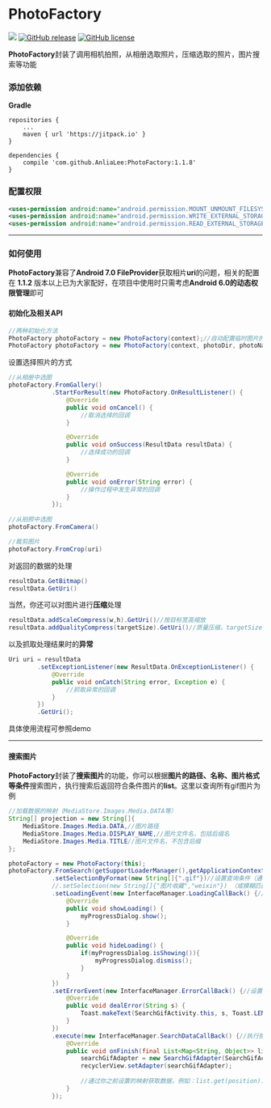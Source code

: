 # PhotoFactory

[![](https://jitpack.io/v/AnliaLee/PhotoFactory.svg)](https://jitpack.io/#AnliaLee/PhotoFactory)
[![GitHub release](https://img.shields.io/github/release/AnliaLee/PhotoFactory.svg)](https://github.com/AnliaLee/PhotoFactory/releases)
[![GitHub license](https://img.shields.io/github/license/AnliaLee/PhotoFactory.svg)](https://github.com/AnliaLee/PhotoFactory/blob/master/LICENSE)

**PhotoFactory**封装了调用相机拍照，从相册选取照片，压缩选取的照片，图片搜索等功能

### 添加依赖
**Gradle** 

```
repositories {
	...
	maven { url 'https://jitpack.io' }
}

dependencies {
	compile 'com.github.AnliaLee:PhotoFactory:1.1.8'
}

```

### 配置权限

```xml
<uses-permission android:name="android.permission.MOUNT_UNMOUNT_FILESYSTEMS"/>
<uses-permission android:name="android.permission.WRITE_EXTERNAL_STORAGE" />
<uses-permission android:name="android.permission.READ_EXTERNAL_STORAGE" />
```
***
### 如何使用

**PhotoFactory**兼容了**Android 7.0 FileProvider**获取相片**uri**的问题，相关的配置在 **1.1.2** 版本以上已为大家配好，在项目中使用时只需考虑**Android 6.0的动态权限管理**即可

#### 初始化及相关API

```java
//两种初始化方法
PhotoFactory photoFactory = new PhotoFactory(context);//自动配置临时图片的路径
PhotoFactory photoFactory = new PhotoFactory(context, photoDir, photoName)
```
设置选择照片的方式

```java
//从相册中选图
photoFactory.FromGallery()
            .StartForResult(new PhotoFactory.OnResultListener() {
                @Override
                public void onCancel() {
                    //取消选择的回调
                }

                @Override
                public void onSuccess(ResultData resultData) {
                    //选择成功的回调
                }

                @Override
                public void onError(String error) {
                    //操作过程中发生异常的回调
                }
            });
            
//从拍照中选图
photoFactory.FromCamera() 

//裁剪图片
photoFactory.FromCrop(uri)
```

对返回的数据的处理

```java
resultData.GetBitmap()
resultData.GetUri()
```

当然，你还可以对图片进行**压缩**处理

```java
resultData.addScaleCompress(w,h).GetUri()//按目标宽高缩放
resultData.addQualityCompress(targetSize).GetUri()//质量压缩，targetSize为目标大小（低端机不建议使用，暂未优化内存）
```

以及抓取处理结果时的**异常**

```java
Uri uri = resultData
        .setExceptionListener(new ResultData.OnExceptionListener() {
            @Override
            public void onCatch(String error, Exception e) {
                //抓取异常的回调
            }
        })
        .GetUri();
```

具体使用流程可参照demo

***
#### 搜索图片

**PhotoFactory**封装了**搜索图片**的功能，你可以根据**图片的路径、名称、图片格式等条件**搜索图片，执行搜索后返回符合条件图片的**list**。这里以查询所有gif图片为例

```java
//加载数据的映射（MediaStore.Images.Media.DATA等）
String[] projection = new String[]{
	MediaStore.Images.Media.DATA,//图片路径
	MediaStore.Images.Media.DISPLAY_NAME,//图片文件名，包括后缀名
	MediaStore.Images.Media.TITLE//图片文件名，不包含后缀
};

photoFactory = new PhotoFactory(this);
photoFactory.FromSearch(getSupportLoaderManager(),getApplicationContext(),projection)
			.setSelectionByFormat(new String[]{".gif"})//设置查询条件（通过图片格式查找，非必选）
			//.setSelection(new String[]{"图片收藏","weixin"}) （或模糊匹配搜索指定图片，非必选）
			.setLoadingEvent(new InterfaceManager.LoadingCallBack() {//设置异步加载时loading操作（非必选）
				@Override
				public void showLoading() {
					myProgressDialog.show();
				}

				@Override
				public void hideLoading() {
					if(myProgressDialog.isShowing()){
						myProgressDialog.dismiss();
					}
				}
			})
			.setErrorEvent(new InterfaceManager.ErrorCallBack() {//设置搜索出错时的操作（非必选）
				@Override
				public void dealError(String s) {
					Toast.makeText(SearchGifActivity.this, s, Toast.LENGTH_SHORT).show();
				}
			})
			.execute(new InterfaceManager.SearchDataCallBack() {//执行搜索并获取回调数据
				@Override
				public void onFinish(final List<Map<String, Object>> list) {
					searchGifAdapter = new SearchGifAdapter(SearchGifActivity.this,list);
					recyclerView.setAdapter(searchGifAdapter);
					
					//通过你之前设置的映射获取数据，例如：list.get(position).get(MediaStore.Images.Media.DATA)
				}
			});
```
